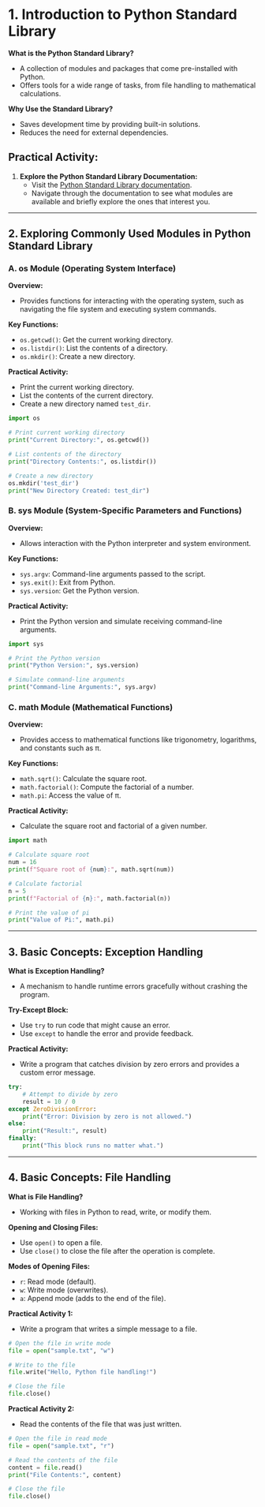 # 1. Introduction to Python Standard Library

**What is the Python Standard Library?**

- A collection of modules and packages that come pre-installed with Python.
- Offers tools for a wide range of tasks, from file handling to mathematical calculations.

**Why Use the Standard Library?**

- Saves development time by providing built-in solutions.
- Reduces the need for external dependencies.

## Practical Activity:
1. **Explore the Python Standard Library Documentation:**
   - Visit the [Python Standard Library documentation](https://docs.python.org/3/library/).
   - Navigate through the documentation to see what modules are available and briefly explore the ones that interest you.

---

## 2. Exploring Commonly Used Modules in Python Standard Library

### A. **os Module (Operating System Interface)**

**Overview:**

- Provides functions for interacting with the operating system, such as navigating the file system and executing system commands.

**Key Functions:**

- `os.getcwd()`: Get the current working directory.
- `os.listdir()`: List the contents of a directory.
- `os.mkdir()`: Create a new directory.

**Practical Activity:**

- Print the current working directory.
- List the contents of the current directory.
- Create a new directory named `test_dir`.

```python
import os

# Print current working directory
print("Current Directory:", os.getcwd())

# List contents of the directory
print("Directory Contents:", os.listdir())

# Create a new directory
os.mkdir('test_dir')
print("New Directory Created: test_dir")
```

### B. **sys Module (System-Specific Parameters and Functions)**

**Overview:**
- Allows interaction with the Python interpreter and system environment.

**Key Functions:**
- `sys.argv`: Command-line arguments passed to the script.
- `sys.exit()`: Exit from Python.
- `sys.version`: Get the Python version.

**Practical Activity:**
- Print the Python version and simulate receiving command-line arguments.

```python
import sys

# Print the Python version
print("Python Version:", sys.version)

# Simulate command-line arguments
print("Command-line Arguments:", sys.argv)
```

### C. **math Module (Mathematical Functions)**

**Overview:**
- Provides access to mathematical functions like trigonometry, logarithms, and constants such as π.

**Key Functions:**
- `math.sqrt()`: Calculate the square root.
- `math.factorial()`: Compute the factorial of a number.
- `math.pi`: Access the value of π.

**Practical Activity:**
- Calculate the square root and factorial of a given number.

```python
import math

# Calculate square root
num = 16
print(f"Square root of {num}:", math.sqrt(num))

# Calculate factorial
n = 5
print(f"Factorial of {n}:", math.factorial(n))

# Print the value of pi
print("Value of Pi:", math.pi)
```

---

## 3. Basic Concepts: Exception Handling

**What is Exception Handling?**

- A mechanism to handle runtime errors gracefully without crashing the program.

**Try-Except Block:**

- Use `try` to run code that might cause an error.
- Use `except` to handle the error and provide feedback.

**Practical Activity:**

- Write a program that catches division by zero errors and provides a custom error message.

```python
try:
    # Attempt to divide by zero
    result = 10 / 0
except ZeroDivisionError:
    print("Error: Division by zero is not allowed.")
else:
    print("Result:", result)
finally:
    print("This block runs no matter what.")
```

---

## 4. Basic Concepts: File Handling

**What is File Handling?**

- Working with files in Python to read, write, or modify them.

**Opening and Closing Files:**

- Use `open()` to open a file.
- Use `close()` to close the file after the operation is complete.

**Modes of Opening Files:**

- `r`: Read mode (default).
- `w`: Write mode (overwrites).
- `a`: Append mode (adds to the end of the file).

**Practical Activity 1:**

- Write a program that writes a simple message to a file.

```python
# Open the file in write mode
file = open("sample.txt", "w")

# Write to the file
file.write("Hello, Python file handling!")

# Close the file
file.close()
```

**Practical Activity 2:**

- Read the contents of the file that was just written.

```python
# Open the file in read mode
file = open("sample.txt", "r")

# Read the contents of the file
content = file.read()
print("File Contents:", content)

# Close the file
file.close()
```

